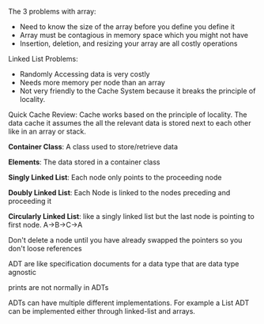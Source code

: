 The 3 problems with array:
* Need to know the size of the array before you define you define it
* Array must be contagious in memory space which you might not have
* Insertion, deletion, and resizing your array are all costly operations

Linked List Problems:
* Randomly Accessing data is very costly
* Needs more memory per node than an array
* Not very friendly to the Cache System because it breaks the principle of locality.

Quick Cache Review: Cache works based on the principle of locality. The data cache it assumes the all the relevant data is stored next to each other like in an array or stack.

**Container Class**: A class used to store/retrieve data

**Elements**: The data stored in a container class

**Singly Linked List**: Each node only points to the proceeding node

**Doubly Linked List**: Each Node is linked to the nodes preceding and proceeding it

**Circularly Linked List**: like a singly linked list but the last node is pointing to first node. A->B->C->A

Don't delete a node until you have already swapped the pointers so you don't loose references

ADT are like specification documents for a data type that are data type agnostic 

prints are not normally in ADTs

ADTs can have multiple different implementations. For example a List ADT can be implemented either through linked-list and arrays.

